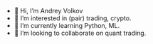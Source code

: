 - 👋 Hi, I’m Andrey Volkov
- 👀 I’m interested in (pair) trading, crypto.
- 🌱 I’m currently learning Python, ML.
- 💞️ I’m looking to collaborate on quant trading.


<!---
Seb177/Seb177 is a ✨ special ✨ repository because its `README.md` (this file) appears on your GitHub profile.
You can click the Preview link to take a look at your changes.
--->
